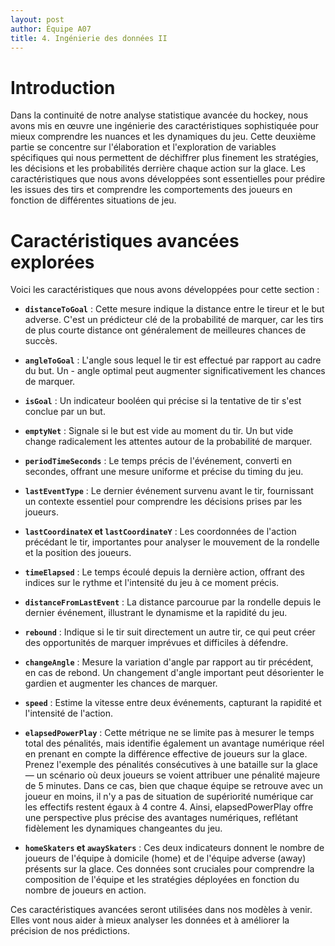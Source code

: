 ```yaml
---
layout: post
author: Équipe A07
title: 4. Ingénierie des données II
---
```


<style>
  #plot-container {
    justify-content: center;
    align-items: center;
    width: 60vw; 
    height: 60vh;
    margin-bottom: 0px;
  }

  table {
    width: 100%;
    border-collapse: collapse;
  }


  td, th {
    border: 1px solid #dddddd;
    text-align: left;
    padding: 8px;
  }

  tr:nth-child(even) {
    background-color: #f2f2f2;
  }

</style>

# Introduction 

Dans la continuité de notre analyse statistique avancée du hockey, nous avons mis en œuvre une ingénierie des caractéristiques sophistiquée pour mieux comprendre les nuances et les dynamiques du jeu. Cette deuxième partie se concentre sur l'élaboration et l'exploration de variables spécifiques qui nous permettent de déchiffrer plus finement les stratégies, les décisions et les probabilités derrière chaque action sur la glace. Les caractéristiques que nous avons développées sont essentielles pour prédire les issues des tirs et comprendre les comportements des joueurs en fonction de différentes situations de jeu.


# Caractéristiques avancées explorées

Voici les caractéristiques que nous avons développées pour cette section :

- **`distanceToGoal`** : Cette mesure indique la distance entre le tireur et le but adverse. C'est un prédicteur clé de la probabilité de marquer, car les tirs de plus courte distance ont généralement de meilleures chances de succès.

- **`angleToGoal`** : L'angle sous lequel le tir est effectué par rapport au cadre du but. Un - angle optimal peut augmenter significativement les chances de marquer.

- **`isGoal`** : Un indicateur booléen qui précise si la tentative de tir s'est conclue par un but.

- **`emptyNet`** : Signale si le but est vide au moment du tir. Un but vide change radicalement les attentes autour de la probabilité de marquer.

- **`periodTimeSeconds`** : Le temps précis de l'événement, converti en secondes, offrant une mesure uniforme et précise du timing du jeu.

- **`lastEventType`** : Le dernier événement survenu avant le tir, fournissant un contexte essentiel pour comprendre les décisions prises par les joueurs.

- **`lastCoordinateX` et `lastCoordinateY`** : Les coordonnées de l'action précédant le tir, importantes pour analyser le mouvement de la rondelle et la position des joueurs.

- **`timeElapsed`** : Le temps écoulé depuis la dernière action, offrant des indices sur le rythme et l'intensité du jeu à ce moment précis.

- **`distanceFromLastEvent`** : La distance parcourue par la rondelle depuis le dernier événement, illustrant le dynamisme et la rapidité du jeu.

- **`rebound`** : Indique si le tir suit directement un autre tir, ce qui peut créer des opportunités de marquer imprévues et difficiles à défendre.

- **`changeAngle`** : Mesure la variation d'angle par rapport au tir précédent, en cas de rebond. Un changement d'angle important peut désorienter le gardien et augmenter les chances de marquer.

- **`speed`** : Estime la vitesse entre deux événements, capturant la rapidité et l'intensité de l'action.

- **`elapsedPowerPlay`** : Cette métrique ne se limite pas à mesurer le temps total des pénalités, mais identifie également un avantage numérique réel en prenant en compte la différence effective de joueurs sur la glace. Prenez l'exemple des pénalités consécutives à une bataille sur la glace — un scénario où deux joueurs se voient attribuer une pénalité majeure de 5 minutes. Dans ce cas, bien que chaque équipe se retrouve avec un joueur en moins, il n'y a pas de situation de supériorité numérique car les effectifs restent égaux à 4 contre 4. Ainsi, elapsedPowerPlay offre une perspective plus précise des avantages numériques, reflétant fidèlement les dynamiques changeantes du jeu.

- **`homeSkaters` et `awaySkaters`** : Ces deux indicateurs donnent le nombre de joueurs de l'équipe à domicile (home) et de l'équipe adverse (away) présents sur la glace. Ces données sont cruciales pour comprendre la composition de l'équipe et les stratégies déployées en fonction du nombre de joueurs en action.

Ces caractéristiques avancées seront utilisées dans nos modèles à venir. Elles vont nous aider à mieux analyser les données et à améliorer la précision de nos prédictions.




